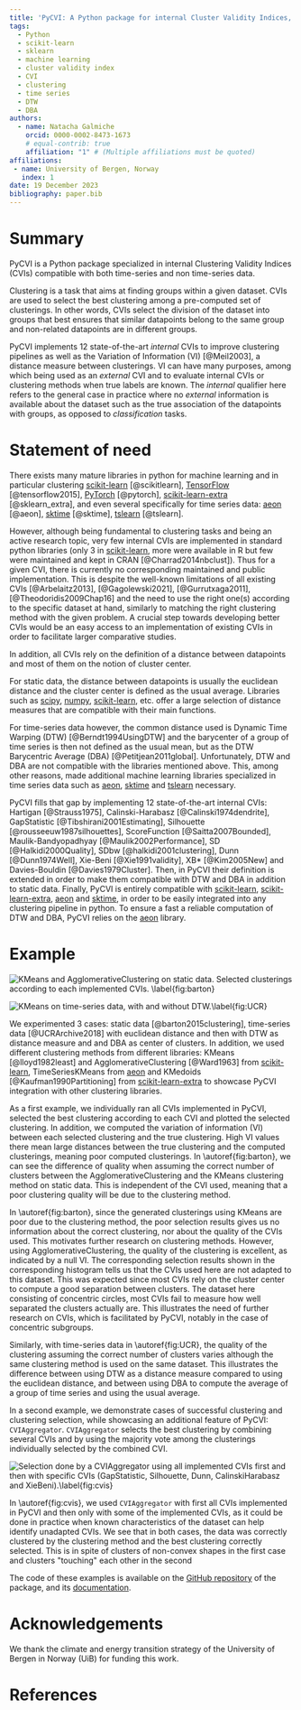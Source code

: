 ```yaml
---
title: 'PyCVI: A Python package for internal Cluster Validity Indices, compatible with time-series data'
tags:
  - Python
  - scikit-learn
  - sklearn
  - machine learning
  - cluster validity index
  - CVI
  - clustering
  - time series
  - DTW
  - DBA
authors:
  - name: Natacha Galmiche
    orcid: 0000-0002-8473-1673
    # equal-contrib: true
    affiliation: "1" # (Multiple affiliations must be quoted)
affiliations:
 - name: University of Bergen, Norway
   index: 1
date: 19 December 2023
bibliography: paper.bib
---
```


# Summary

PyCVI is a Python package specialized in internal Clustering Validity Indices (CVIs) compatible with both time-series and non time-series data.

Clustering is a task that aims at finding groups within a given dataset. CVIs are used to select the best clustering among a pre-computed set of clusterings. In other words, CVIs select the division of the dataset into groups that best ensures that similar datapoints belong to the same group and non-related datapoints are in different groups.

PyCVI implements 12 state-of-the-art *internal* CVIs to improve clustering pipelines as well as the Variation of Information (VI) [@Meil2003], a distance measure between clusterings. VI can have many purposes, among which being used as an *external* CVI and to evaluate internal CVIs or clustering methods when true labels are known. The *internal* qualifier here refers to the general case in practice where no *external* information is available about the dataset such as the true association of the datapoints with groups, as opposed to *classification* tasks.

# Statement of need

There exists many mature libraries in python for machine learning and in particular clustering [scikit-learn](https://scikit-learn.org/stable/index.html) [@scikitlearn], [TensorFlow](https://www.tensorflow.org/) [@tensorflow2015], [PyTorch](https://pytorch.org/) [@pytorch], [scikit-learn-extra](https://scikit-learn-extra.readthedocs.io/en/stable/) [@sklearn_extra], and even several specifically for time series data: [aeon](https://www.aeon-toolkit.org/en/latest/index.html) [@aeon], [sktime](https://www.sktime.net/en/stable/index.html) [@sktime], [tslearn](https://tslearn.readthedocs.io/en/stable/) [@tslearn].

However, although being fundamental to clustering tasks and being an active research topic, very few internal CVIs are implemented in standard python libraries (only 3 in [scikit-learn](https://scikit-learn.org/stable/index.html), more were available in R but few were maintained and kept in CRAN [@Charrad2014nbclust]). Thus for a given CVI, there is currently no corresponding maintained and public implementation. This is despite the well-known limitations of all existing CVIs [@Arbelaitz2013], [@Gagolewski2021], [@Gurrutxaga2011], [@Theodoridis2009Chap16] and the need to use the right one(s) according to the specific dataset at hand, similarly to matching the right clustering method with the given problem. A crucial step towards developing better CVIs would be an easy access to an implementation of existing CVIs in order to facilitate larger comparative studies.

In addition, all CVIs rely on the definition of a distance between datapoints and most of them on the notion of cluster center.

For static data, the distance between datapoints is usually the euclidean distance and the cluster center is defined as the usual average. Libraries such as [scipy](https://docs.scipy.org/doc/scipy/index.html), [numpy](https://numpy.org/doc/stable/), [scikit-learn](https://scikit-learn.org/stable/index.html), etc. offer a large selection of distance measures that are compatible with their main functions.

For time-series data however, the common distance used is Dynamic Time Warping (DTW) [@Berndt1994UsingDTW] and the barycenter of a group of time series is then not defined as the usual mean, but as the DTW Barycentric Average (DBA) [@Petitjean2011global]. Unfortunately, DTW and DBA are not compatible with the libraries mentioned above. This, among other reasons, made additional machine learning libraries specialized in time series data such as [aeon](https://www.aeon-toolkit.org/en/latest/index.html), [sktime](https://www.sktime.net/en/stable/index.html) and [tslearn](https://tslearn.readthedocs.io/en/stable/) necessary.

PyCVI fills that gap by implementing 12 state-of-the-art internal CVIs: Hartigan [@Strauss1975], Calinski-Harabasz [@Calinski1974dendrite], GapStatistic [@Tibshirani2001Estimating], Silhouette [@rousseeuw1987silhouettes], ScoreFunction [@Saitta2007Bounded], Maulik-Bandyopadhyay [@Maulik2002Performance], SD [@Halkidi2000Quality], SDbw [@halkidi2001clustering], Dunn [@Dunn1974Well], Xie-Beni [@Xie1991validity], XB* [@Kim2005New] and Davies-Bouldin [@Davies1979Cluster]. Then, in PyCVI their definition is extended in order to make them compatible with DTW and DBA in addition to static data. Finally, PyCVI is entirely compatible with [scikit-learn](https://scikit-learn.org/stable/index.html), [scikit-learn-extra](https://scikit-learn-extra.readthedocs.io/en/stable/), [aeon](https://www.aeon-toolkit.org/en/latest/index.html) and [sktime](https://www.sktime.net/en/stable/index.html), in order to be easily integrated into any clustering pipeline in python. To ensure a fast a reliable computation of DTW and DBA, PyCVI relies on the [aeon](https://www.aeon-toolkit.org/en/latest/index.html) library.

# Example

![KMeans and AgglomerativeClustering on static data. Selected clusterings according to each implemented CVIs. \label{fig:barton}](./Barton_data.png)

![KMeans on time-series data, with and without DTW.\label{fig:UCR}](./UCR_data.png)

We experimented 3 cases: static data [@barton2015clustering], time-series data [@UCRArchive2018] with euclidean distance and then with DTW as distance measure and and DBA as center of clusters. In addition, we used different clustering methods from different libraries: KMeans [@lloyd1982least] and AgglomerativeClustering [@Ward1963] from [scikit-learn](https://scikit-learn.org/stable/index.html), TimeSeriesKMeans from [aeon](https://www.aeon-toolkit.org/en/latest/index.html) and KMedoids [@Kaufman1990Partitioning] from [scikit-learn-extra](https://scikit-learn-extra.readthedocs.io/en/stable/) to showcase PyCVI integration with other clustering libraries.

As a first example, we individually ran all CVIs implemented in PyCVI, selected the best clustering according to each CVI and plotted the selected clustering. In addition, we computed the variation of information (VI) between each selected clustering and the true clustering. High VI values there mean large distances between the true clustering and the computed clusterings, meaning poor computed clusterings. In \autoref{fig:barton}, we can see the difference of quality when assuming the correct number of clusters between the AgglomerativeClustering and the KMeans clustering method on static data. This is independent of the CVI used, meaning that a poor clustering quality will be due to the clustering method.

In \autoref{fig:barton}, since the generated clusterings using KMeans are poor due to the clustering method, the poor selection results gives us no information about the correct clustering, nor about the quality of the CVIs used. This motivates further research on clustering methods. However, using AgglomerativeClustering, the quality of the clustering is excellent, as indicated by a null VI. The corresponding selection results shown in the corresponding histogram tells us that the CVIs used here are not adapted to this dataset. This was expected since most CVIs rely on the cluster center to compute a good separation between clusters. The dataset here consisting of concentric circles, most CVIs fail to measure how well separated the clusters actually are. This illustrates the need of further research on CVIs, which is facilitated by PyCVI, notably in the case of concentric subgroups.

Similarly, with time-series data in \autoref{fig:UCR}, the quality of the clustering assuming the correct number of clusters varies although the same clustering method is used on the same dataset. This illustrates the difference between using DTW as a distance measure compared to using the euclidean distance, and between using DBA to compute the average of a group of time series and using the usual average.

In a second example, we demonstrate cases of successful clustering and clustering selection, while showcasing an additional feature of PyCVI: `CVIAggregator`. `CVIAggregator` selects the best clustering by combining several CVIs and by using the majority vote among the clusterings individually selected by the combined CVI.

![Selection done by a CVIAggregator using all implemented CVIs first and then with specific CVIs (GapStatistic, Silhouette, Dunn, CalinskiHarabasz and XieBeni).\label{fig:cvis}](./cvis.png)

In \autoref{fig:cvis}, we used `CVIAggregator` with first all CVIs implemented in PyCVI and then only with some of the implemented CVIs, as it could be done in practice when known characteristics of the dataset can help identify unadapted CVIs. We see that in both cases, the data was correctly clustered by the clustering method and the best clustering correctly selected. This is in spite of clusters of non-convex shapes in the first case and clusters "touching" each other in the second

The code of these examples is available on the [GitHub repository](https://github.com/nglm/pycvi) of the package, and its [documentation](https://pycvi.readthedocs.io/en/latest/).

# Acknowledgements

We thank the climate and energy transition strategy of the University of Bergen in Norway (UiB) for funding this work.

# References